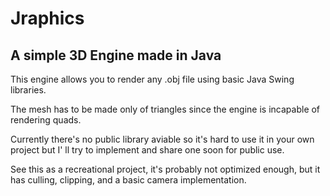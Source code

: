 # Jraphics
## A simple 3D Engine made in Java

This engine allows you to render any .obj file using basic Java Swing libraries. 

The mesh has to be made only of triangles since the engine is incapable of rendering quads. 

Currently there's no public library aviable so it's hard to use it in your own project but I' ll try to implement and share one soon for public use. 

See this as a recreational project, it's probably not optimized enough, but it has culling, clipping, and a basic camera implementation.

